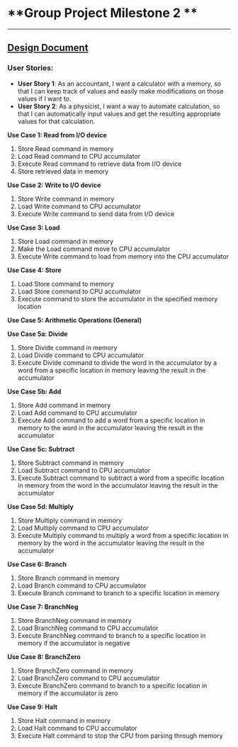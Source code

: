 # **Group Project Milestone 2 **


---


## **<span style="text-decoration:underline;">Design Document</span>**


### **User Stories**:



* **User Story 1**: As an accountant,  I want a calculator with a memory, so that I can keep track of values and easily make modifications on those values if I want to.
* **User Story 2**: As a physicist,  I want a way to automate calculation, so that I can automatically input values and get the resulting appropriate values for that calculation.

**Use Case 1: Read from I/O device**



1. Store Read command in memory
2. Load Read command to CPU accumulator
3. Execute Read command to retrieve data from I/O device
4. Store retrieved data in memory

**Use Case 2: Write to I/O device**



1. Store Write command in memory
2. Load Write command to CPU accumulator
3. Execute Write command to send data from I/O device

**Use Case 3: Load**



1. Store Load command in memory
2. Make the Load command move to CPU accumulator
3. Execute Write command to load from memory into the CPU accumulator

**Use Case 4: Store**



1. Load Store command to memory
2. Load Store command to CPU accumulator
3. Execute command to store the accumulator in the specified memory location

**Use Case 5: Arithmetic Operations (General)**

**Use Case 5a: Divide**



1. Store Divide command in memory
2. Load Divide command to CPU accumulator
3. Execute Divide command to divide the word in the accumulator by a word from a specific location in memory leaving the result in the accumulator

**Use Case 5b: Add**



1. Store Add command in memory
2. Load Add command to CPU accumulator
3. Execute Add command to add a word from a specific location in memory to the word in the accumulator leaving the result in the accumulator

**Use Case 5c: Subtract**



1. Store Subtract command in memory
2. Load Subtract command to CPU accumulator
3. Execute Subtract command to subtract a word from a specific location in memory from the word in the accumulator leaving the result in the accumulator

**Use Case 5d: Multiply**



1. Store Multiply command in memory
2. Load Multiply command to CPU accumulator
3. Execute Multiply command to multiply a word from a specific location in memory by the word in the accumulator leaving the result in the accumulator

**Use Case 6: Branch**



1. Store Branch command in memory
2. Load Branch command to CPU accumulator
3. Execute Branch command to branch to a specific location in memory

**Use Case 7: BranchNeg**



1. Store BranchNeg command in memory
2. Load BranchNeg command to CPU accumulator
3. Execute BranchNeg command to branch to a specific location in memory if the accumulator is negative

**Use Case 8: BranchZero**



1. Store BranchZero command in memory
2. Load BranchZero command to CPU accumulator
3. Execute BranchZero command to branch to a specific location in memory if the accumulator is zero

**Use Case 9: Halt**



1. Store Halt command in memory
2. Load Halt command to CPU accumulator
3. Execute Halt command to stop the CPU from parsing through memory
